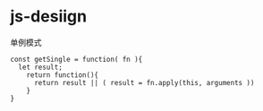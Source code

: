 #  js-desiign
单例模式
```
const getSingle = function( fn ){
  let result;
    return function(){
      return result || ( result = fn.apply(this, arguments ))
    }
}
```
